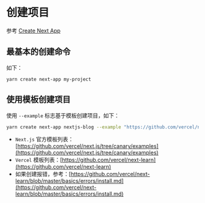 # 创建项目

参考 [Create Next App](https://nextjs.org/docs/api-reference/create-next-app)

## 最基本的创建命令

如下：

```
yarn create next-app my-project
```

## 使用模板创建项目

使用 `--example` 标志基于模板创建项目，如下：

```bash
yarn create next-app nextjs-blog --example "https://github.com/vercel/next-learn/tree/master/basics/learn-starter"
```

- `Next.js` 官方模板列表：[https://github.com/vercel/next.js/tree/canary/examples](https://github.com/vercel/next.js/tree/canary/examples)
- `Vercel` 模板列表：[https://github.com/vercel/next-learn](https://github.com/vercel/next-learn)
- 如果创建报错，参考：[https://github.com/vercel/next-learn/blob/master/basics/errors/install.md](https://github.com/vercel/next-learn/blob/master/basics/errors/install.md)
